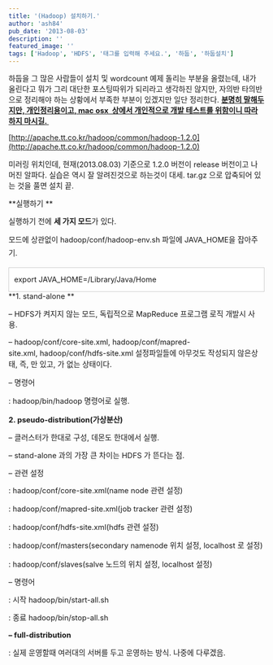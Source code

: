 ```yaml
---
title: '(Hadoop) 설치하기.'
author: 'ash84'
pub_date: '2013-08-03'
description: ''
featured_image: ''
tags: ['Hadoop', 'HDFS', '태그를 입력해 주세요.', '하둡', '하둡설치']
---
```



<span style="font-size: 11pt;">하둡을 그 많은 사람들이 설치 및 wordcount 예제 돌리는 부분을 올렸는데, 내가 올린다고 뭐가 그리 대단한 포스팅따위가 되리라고 생각하진 않지만, 자의반 타의반으로 정리해야 하는 상황에서 부족한 부분이 있겠지만 일단 정리한다. **<u>분명히 말해두지만, 개인정리용이고, mac osx  상에서 개인적으로 개발 테스트를 위함이니 따라하지 마시길. </u>**</span>

<span style="font-size: 11pt;">[http://apache.tt.co.kr/hadoop/common/hadoop-1.2.0](http://apache.tt.co.kr/hadoop/common/hadoop-1.2.0)</span>

<span style="font-size: 11pt;">미러링 위치인데, 현재(2013.08.03) 기준으로 1.2.0 버전이 release 버전이고 나머진 알파다. 실습은 역시 잘 알려진것으로 하는것이 대세. tar.gz 으로 압축되어 있는 것을 풀면 설치 끝. </span>

<span style="font-size: 11pt;">**실행하기 **</span>

<span style="font-size: 11pt;">실행하기 전에 **세 가지 모드**가 있다. </span>

<span style="font-size: 11pt;">  
</span>

<span style="font-size: 14.545454025268555px; line-height: 26.363636016845703px;">모드에 상관없이 hadoop/conf/hadoop-env.sh 파일에 JAVA_HOME을 잡아주기. </span>

<span style="font-size: 14.545454025268555px; line-height: 26.363636016845703px;">  
</span>

<span style="font-size: 14.545454025268555px; line-height: 26.363636016845703px;"></span>

<div class="txc-textbox" style="border: 1px solid rgb(203, 203, 203); background-color: rgb(255, 255, 255); padding: 10px;"><span style="font-size: 14.545454025268555px; line-height: 26.363636016845703px;">export JAVA_HOME=/Library/Java/Home</span>

</div><div style="text-align: justify;"></div><div style="text-align: justify;"></div>**<span style="font-size: 11pt;">1.</span><span style="font-size: 11pt;"> stand-alone </span>**

<span style="font-size: 11pt;">– HDFS가 켜지지 않는 모드, 독립적으로 MapReduce 프로그램 로직 개발시 사용. </span>

<span style="font-size: 11pt;">– hadoop/conf/core-site.xml, </span><span style="font-size: 11pt; line-height: 1.5;">hadoop/conf/mapred-site.xml, </span><span style="font-size: 11pt; line-height: 1.5;">hadoop/conf/hdfs-site.xml 설정파일들에 아무것도 작성되지 않은상태, 즉, <configuration> 만 있고, <property> 가 없는 상태이다. </span>

<span style="font-size: 9pt; line-height: 1.5;">  
</span>

<script src="https://gist.github.com/AhnSeongHyun/6147120.js"></script>

<span style="font-size: 9pt; line-height: 1.5;">  
</span>

<span style="font-size: 11pt; line-height: 1.5;">– 명령어 </span>

<span style="font-size: 11pt; line-height: 1.5;">: hadoop/bin/hadoop 명령어로 실행. </span>

<span style="font-size: 11pt;">**2. pseudo-distribution(가상분산)**</span>

<span style="font-size: 11pt;">– 클러스터가 한대로 구성, 데몬도 한대에서 실행. </span>

<span style="font-size: 11pt;">– stand-alone 과의 가장 큰 차이는 HDFS 가 뜬다는 점. </span>

<span style="font-size: 11pt;">– 관련 설정 </span>

<span style="font-size: 11pt;">:</span><span style="font-size: 11pt; line-height: 1.5;"> </span><span style="font-size: 11pt; line-height: 1.5;">hadoop/conf/core-site.xml(name node 관련 설정)</span>

<script src="https://gist.github.com/AhnSeongHyun/6147125.js"></script>

<span style="font-size: 11pt; line-height: 1.5;">: hadoop/conf/mapred-site.xml(job tracker 관련 설정)</span>

<script src="https://gist.github.com/AhnSeongHyun/6147128.js"></script>

<span style="font-size: 11pt; line-height: 1.5;">: </span><span style="font-size: 11pt; line-height: 1.5;">hadoop/conf/hdfs-site.xml(hdfs 관련 설정)</span>

<script src="https://gist.github.com/AhnSeongHyun/6147129.js"></script>

<span style="font-size: 11pt;">: </span><span style="font-size: 11pt; line-height: 1.5;">hadoop/conf/masters</span><span style="font-size: 9pt; line-height: 1.5;"><span style="font-size: 11pt;">(secondary namenode 위치 설정, localhost 로 설정</span><span style="font-size: 11pt;">)</span></span>

<span style="font-size: 11pt;">: hadoop/conf/slaves(salve 노드의 위치 설정, localhost 설정</span><span style="font-size: 11pt;">)</span>

<span style="font-size: 11pt;">– 명령어 </span>

<span style="font-size: 11pt;">: 시작 </span><span style="font-size: 11pt;">hadoop/bin</span><span style="font-size: 11pt;">/start-all.sh </span>

<span style="font-size: 11pt;">: 종료 </span><span style="font-size: 11pt; line-height: 1.5;">hadoop/bin</span><span style="font-size: 9pt; line-height: 1.5;"><span style="font-size: 11pt;">/stop</span><span style="font-size: 11pt;">-all.sh </span></span>

<span style="font-size: 11pt;">**– full-distribution**</span>

<span style="font-size: 11pt;">: 실제 운영할때 여러대의 서버를 두고 운영하는 방식. 나중에 다루겠음. </span>



